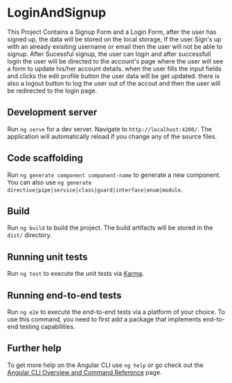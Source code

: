 # LoginAndSignup

This Project Contains a Signup Form and a Login Form, after the user has signed up, the data will be stored on the local storage, If the user Sign's up with an already exisiting username or email then the user will not be able to signup.
After Sucessful signup, the user can login and after successfull login the user will be directed to the account's page where the user will see a form to update his/her account details.
when the user fills the input fields and clicks the edit profile button the user data will be get updated.
there is also a logout button to log the user out of the accout and then the user will be redirected to the login page.

## Development server

Run `ng serve` for a dev server. Navigate to `http://localhost:4200/`. The application will automatically reload if you change any of the source files.

## Code scaffolding

Run `ng generate component component-name` to generate a new component. You can also use `ng generate directive|pipe|service|class|guard|interface|enum|module`.

## Build

Run `ng build` to build the project. The build artifacts will be stored in the `dist/` directory.

## Running unit tests

Run `ng test` to execute the unit tests via [Karma](https://karma-runner.github.io).

## Running end-to-end tests

Run `ng e2e` to execute the end-to-end tests via a platform of your choice. To use this command, you need to first add a package that implements end-to-end testing capabilities.

## Further help

To get more help on the Angular CLI use `ng help` or go check out the [Angular CLI Overview and Command Reference](https://angular.io/cli) page.
